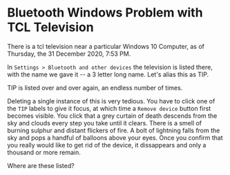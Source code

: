 # Bluetooth Windows Problem with TCL Television

There is a tcl television near a particular Windows 10 Computer, as of Thursday, the 31 December 2020, 7:53 PM. 

In `Settings > Bluetooth and other devices` the television is listed there, with the name we gave it -- a 3 letter long name. Let's alias this as TIP.

TIP is listed over and over again, an endless number of times.

Deleting a single instance of this is very tedious. You have to click one of the `TIP` labels to give it focus, at which time a `Remove device` button first becomes visible. You click that a grey curtain of death descends from the sky and clouds every step you take until it clears. There is a smell of burning sulphur and distant flickers of fire. A bolt of lightning falls from the sky and pops a handful of balloons above your eyes. Once you confirm that you really would like to get rid of the device, it dissappears and only a thousand or more remain.

Where are these listed?






